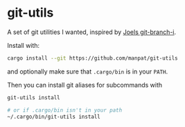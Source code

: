 # git-utils

A set of git utilities I wanted, inspired by [Joels git-branch-i](https://github.com/JoelOtter/git-branch-i).

Install with:
```bash
cargo install --git https://github.com/manpat/git-utils
```
and optionally make sure that `.cargo/bin` is in your `PATH`.

Then you can install git aliases for subcommands with
```bash
git-utils install

# or if .cargo/bin isn't in your path
~/.cargo/bin/git-utils install
```